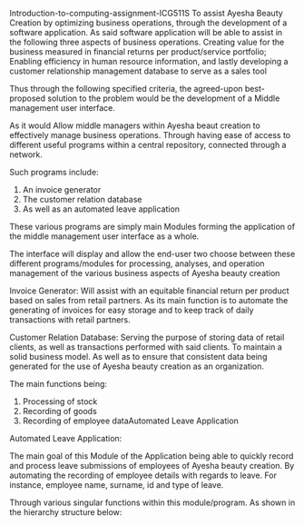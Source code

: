 

Introduction-to-computing-assignment-ICG511S
To assist Ayesha Beauty Creation by optimizing business operations, through the development of a software application. As said software application will be able to assist in the following three aspects of business operations. Creating value for the business measured in financial returns per product/service portfolio; Enabling efficiency in human resource information, and lastly developing a customer relationship management database to serve as a sales tool

Thus through the following specified criteria, the agreed-upon best-proposed solution to the problem would be the development of a Middle management user interface.
  
As it would Allow middle managers within Ayesha beaut creation to effectively manage business operations. Through having ease of access to different useful programs within a central repository, connected through a network.

Such programs include:
1.	An invoice generator
2.	The customer relation database
3.	As well as an automated leave application

These various programs are simply main Modules forming the application of the middle management user interface as a whole.

The interface will display and allow the end-user two choose between these different programs/modules for processing, analyses, and operation management of the various business aspects of Ayesha beauty creation

Invoice Generator:
Will assist with an equitable financial return per product based on sales from retail partners. As its main function is to automate the generating of invoices for easy storage and to keep track of daily transactions with retail partners.
 
 
Customer Relation Database:
Serving the purpose of storing data of retail clients, as well as transactions performed with said clients. To maintain a solid business model. As well as to ensure that consistent data being generated for the use of Ayesha beauty creation as an organization.

The main functions being:
1.	Processing of stock
2.	Recording of goods
3.	Recording of employee dataAutomated Leave Application


Automated Leave Application:

The main goal of this Module of the Application being able to quickly record and process leave submissions of employees of Ayesha beauty creation. 
By automating the  recording of employee details with regards to leave. 
For instance, employee name, surname, id and type of leave.

 Through various singular functions within this module/program. As shown in the hierarchy structure below:



